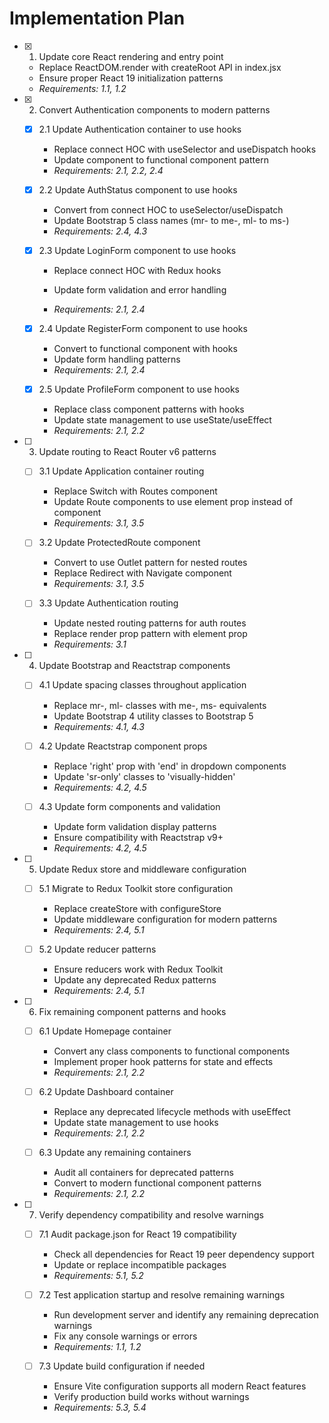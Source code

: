 # Implementation Plan

- [x] 1. Update core React rendering and entry point
  - Replace ReactDOM.render with createRoot API in index.jsx
  - Ensure proper React 19 initialization patterns
  - _Requirements: 1.1, 1.2_

- [x] 2. Convert Authentication components to modern patterns




  - [x] 2.1 Update Authentication container to use hooks


    - Replace connect HOC with useSelector and useDispatch hooks
    - Update component to functional component pattern
    - _Requirements: 2.1, 2.2, 2.4_


  - [x] 2.2 Update AuthStatus component to use hooks

    - Convert from connect HOC to useSelector/useDispatch
    - Update Bootstrap 5 class names (mr- to me-, ml- to ms-)
    - _Requirements: 2.4, 4.3_



  - [x] 2.3 Update LoginForm component to use hooks

    - Replace connect HOC with Redux hooks
    - Update form validation and error handling

    - _Requirements: 2.1, 2.4_

  - [x] 2.4 Update RegisterForm component to use hooks

    - Convert to functional component with hooks
    - Update form handling patterns
    - _Requirements: 2.1, 2.4_


  - [x] 2.5 Update ProfileForm component to use hooks

    - Replace class component patterns with hooks
    - Update state management to use useState/useEffect
    - _Requirements: 2.1, 2.2_

- [ ] 3. Update routing to React Router v6 patterns
  - [ ] 3.1 Update Application container routing
    - Replace Switch with Routes component
    - Update Route components to use element prop instead of component
    - _Requirements: 3.1, 3.5_

  - [ ] 3.2 Update ProtectedRoute component
    - Convert to use Outlet pattern for nested routes
    - Replace Redirect with Navigate component
    - _Requirements: 3.1, 3.5_

  - [ ] 3.3 Update Authentication routing
    - Update nested routing patterns for auth routes
    - Replace render prop pattern with element prop
    - _Requirements: 3.1_

- [ ] 4. Update Bootstrap and Reactstrap components
  - [ ] 4.1 Update spacing classes throughout application
    - Replace mr-, ml- classes with me-, ms- equivalents
    - Update Bootstrap 4 utility classes to Bootstrap 5
    - _Requirements: 4.1, 4.3_

  - [ ] 4.2 Update Reactstrap component props
    - Replace 'right' prop with 'end' in dropdown components
    - Update 'sr-only' classes to 'visually-hidden'
    - _Requirements: 4.2, 4.5_

  - [ ] 4.3 Update form components and validation
    - Update form validation display patterns
    - Ensure compatibility with Reactstrap v9+
    - _Requirements: 4.2, 4.5_

- [ ] 5. Update Redux store and middleware configuration
  - [ ] 5.1 Migrate to Redux Toolkit store configuration
    - Replace createStore with configureStore
    - Update middleware configuration for modern patterns
    - _Requirements: 2.4, 5.1_

  - [ ] 5.2 Update reducer patterns
    - Ensure reducers work with Redux Toolkit
    - Update any deprecated Redux patterns
    - _Requirements: 2.4, 5.1_

- [ ] 6. Fix remaining component patterns and hooks
  - [ ] 6.1 Update Homepage container
    - Convert any class components to functional components
    - Implement proper hook patterns for state and effects
    - _Requirements: 2.1, 2.2_

  - [ ] 6.2 Update Dashboard container
    - Replace any deprecated lifecycle methods with useEffect
    - Update state management to use hooks
    - _Requirements: 2.1, 2.2_

  - [ ] 6.3 Update any remaining containers
    - Audit all containers for deprecated patterns
    - Convert to modern functional component patterns
    - _Requirements: 2.1, 2.2_

- [ ] 7. Verify dependency compatibility and resolve warnings
  - [ ] 7.1 Audit package.json for React 19 compatibility
    - Check all dependencies for React 19 peer dependency support
    - Update or replace incompatible packages
    - _Requirements: 5.1, 5.2_

  - [ ] 7.2 Test application startup and resolve remaining warnings
    - Run development server and identify any remaining deprecation warnings
    - Fix any console warnings or errors
    - _Requirements: 1.1, 1.2_

  - [ ] 7.3 Update build configuration if needed
    - Ensure Vite configuration supports all modern React features
    - Verify production build works without warnings
    - _Requirements: 5.3, 5.4_